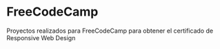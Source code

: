 # FreeCodeCamp
Proyectos realizados para FreeCodeCamp para obtener el certificado de Responsive Web Design

